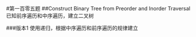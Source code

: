#第一百零五题
##Construct Binary Tree from Preorder and Inorder Traversal
已知前序遍历和中序遍历，建立二叉树

###版本1
使用递归，根据中序遍历和前序遍历的规律建立